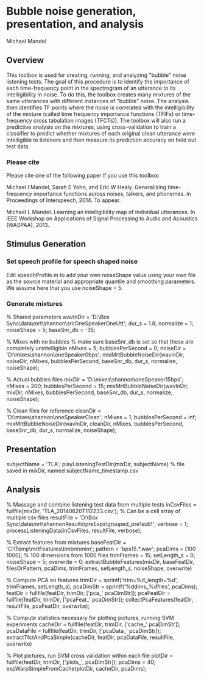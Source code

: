 # Bubble noise generation, presentation, and analysis
Michael Mandel

## Overview

This toolbox is used for creating, running, and analyzing "bubble" noise 
listening tests.  The goal of this procedure is to identify the importance 
of each time-frequency point in the spectrogram of an utterance to its 
intelligibility in noise.  To do this, the toolbox creates many mixtures of
the same utterances with different instances of "bubble" noise.  The 
analysis then identifies TF points where the noise is correlated with the 
intelligibility of the mixture (called time frequency importance functions 
(TFIFs) or time-frequency cross tabulation images (TFCTs)).  The toolbox 
will also run a predictive analysis on the mixtures, using cross-validation 
to train a classifier to predict whether mixtures of each original clean 
utterance were intelligible to listeners and then measure its prediction 
accuracy on held out test data.


### Please cite

Please cite one of the following paper if you use this toolbox:

Michael I Mandel, Sarah E Yoho, and Eric W Healy. Generalizing 
  time-frequency importance functions across noises, talkers, and phonemes. 
  In Proceedings of Interspeech, 2014. To appear.

Michael I. Mandel. Learning an intelligibility map of individual 
  utterances. In IEEE Workshop on Applications of Signal Processing to 
  Audio and Acoustics (WASPAA), 2013.


## Stimulus Generation

### Set speech profile for speech shaped noise

Edit speechProfile.m to add your own noiseShape value using your own file 
as the source material and appropriate quantile and smoothing parameters.  
We assume here that you use noiseShape = 5.


### Generate mixtures

% Shared parameters
wavInDir = 'D:\Box Sync\data\mrt\shannon\srcOneSpeakerOneUtt';
dur_s = 1.8;
normalize = 1;
noiseShape = 5;
baseSnr_db = -35;

% Mixes with no bubbles
% make sure baseSnr_db is set so that these are completely unintelligible
nMixes = 5;
bubblesPerSecond = 0;
noiseDir = 'D:\mixes\shannon\oneSpeaker0bps';
mixMrtBubbleNoiseDir(wavInDir, noiseDir, nMixes, bubblesPerSecond, baseSnr_db, dur_s, normalize, noiseShape);

% Actual bubbles files
mixDir = 'D:\mixes\shannon\oneSpeaker15bps';
nMixes = 200;
bubblesPerSecond = 15;
mixMrtBubbleNoiseDir(wavInDir, mixDir, nMixes, bubblesPerSecond, baseSnr_db, dur_s, normalize, noiseShape);

% Clean files for reference
cleanDir = 'D:\mixes\shannon\oneSpeakerClean';
nMixes = 1;
bubblesPerSecond = inf;
mixMrtBubbleNoiseDir(wavInDir, cleanDir, nMixes, bubblesPerSecond, baseSnr_db, dur_s, normalize, noiseShape);


## Presentation

subjectName = 'TLA';
playListeningTestDir(mixDir, subjectName)
% file saved in mixDir, named subjectName_timestamp.csv


## Analysis

% Massage and combine listening test data from multiple tests
inCsvFiles = fullfile(mixDir, 'TLA_20140620T112233.csv');  % Can be a cell array of multiple csv files
resultFile = 'D:\Box Sync\data\mrt\shannonResults\preExps\grouped_pre1sub1';
verbose = 1;
processListeningData(inCsvFiles, resultFile, verbose);

% Extract features from mixtures
baseFeatDir = 'C:\Temp\mrtFeatures\timbre\mim';
pattern = 'bps15.*.wav';
pcaDims = [100 1000];  % 100 dimensions from 1000 files
trimFrames = 15;
setLength_s = 0;
noiseShape = 5;
overwrite = 0;
extractBubbleFeatures(mixDir, baseFeatDir, filesOrPattern, pcaDims, trimFrames, setLength_s, noiseShape, overwrite)

% Compute PCA on features
trimDir = sprintf('trim=%d_length=%d', trimFrames, setLength_s);
pcaDimStr = sprintf('%ddims_%dfiles', pcaDims);
featDir = fullfile(featDir, trimDir, ['pca_' pcaDimStr]);
pcaFeatDir = fullfile(featDir, trimDir, ['pcaFeat_' pcaDimStr]);
collectPcaFeatures(featDir, resultFile, pcaFeatDir, overwrite);

% Compute statistics necessary for plotting pictures, running SVM experiments
cacheDir = fullfile(featDir, trimDir, ['cache_' pcaDimStr]);
pcaDataFile = fullfile(featDir, trimDir, ['pcaData_' pcaDimStr]);
extractTfctAndPcaSimple(cacheDir, featDir, pcaDataFile, resultFile, overwrite)

% Plot pictures, run SVM cross validation within each file
plotDir = fullfile(featDir, trimDir, ['plots_', pcaDimStr]);
pcaDims = 40;
expWarpSimpleFromCache(plotDir, cacheDir, pcaDims);
